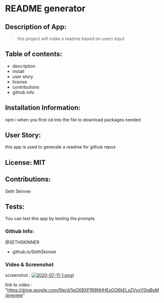 # README generator 
## Description of App: 
 >this project will make a readme based on users input
  ## Table of contents: 
 *  description
 *  install
 *  user story
 *  license
 *  contributions
 *  github info
## Installation Information: 
 npm i when you first cd into the file to download packages needed 
## User Story: 
 this app is used to generate a readme for github repos 
## License: MIT 
## Contributions: 
 Seth Skinner 
## Tests: 
 You can test this app by testing the prompts 
### Github Info: 
 @SETHSKINNER 
 *  github.io/SethSkinner 
### Video & Screenshot
screenshot : [![2020-07-11-1.png](https://i.postimg.cc/6QvB1zYy/2020-07-11-1.png)](https://postimg.cc/nsn8XK8J))



 link to video : "https://drive.google.com/file/d/1qOXBXFfR9NHHEsOO6kELsZVyxY0igBsM/preview"
 
